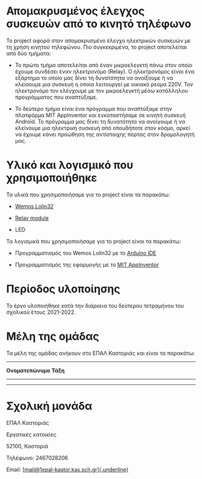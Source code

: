 # Απομακρυσμένος έλεγχος συσκευών από το κινητό τηλέφωνο

Το project αφορά στον απομακρυσμένο έλεγχο ηλεκτρικών συσκευών με τη
χρήση κινητού τηλεφώνου. Πιο συγκεκριμένα, το project αποτελείται από
δύο τμήματα:

-   Το πρώτο τμήμα αποτελείται από έναν μικροελεγκτή πάνω στον οποίο
    έχουμε συνδέσει έναν ηλεκτρονόμο (Relay). Ο ηλεκτρονόμος είναι ένα
    εξάρτημα το οποίο μας δίνει τη δυνατότητα να ανοίξουμε ή να
    κλείσουμε μια συσκευή η οποία λειτουργεί με οικιακό ρεύμα 220V. Τον
    ηλεκτρονόμο τον ελέγχουμε με τον μικροελεγκτή μέσω κατάλληλου
    προγράμματος που αναπτύξαμε.

-   Το δεύτερο τμήμα είναι ένα πρόγραμμα που αναπτύξαμε στην πλατφόρμα
    MIT AppInventor και εγκαταστήσαμε σε κινητή συσκευή Android. Το
    πρόγραμμα μας δίνει τη δυνατότητα να ανοίγουμε ή να κλείνουμε μια
    ηλεκτρική συσκευή από οπουδήποτε στον κόσμο, αρκεί να έχουμε κάνει
    προώθηση της αντίστοιχης πόρτας στον δρομολογητή μας.

# Υλικό και λογισμικό που χρησιμοποιήθηκε

Τα υλικά που χρησιμοποιήσαμε για το project είναι τα παρακάτω:

-   [Wemos Lolin32](https://www.wemos.cc/en/latest/d32/d32.html)

-   [Relay
    module](https://elearn.ellak.gr/mod/book/view.php?id=4568&chapterid=2440)

-   LED

Τα λογισμικά που χρησιμοποιήσαμε για το project είναι τα παρακάτω:

-   Προγραμματισμός του Wemos Lolin32 με το [Arduino IDE](Arduino%20IDE)

-   Προγραμματισμός της εφαρμογής με το [MIT
    AppInventor](https://appinventor.mit.edu/)

# Περίοδος υλοποίησης

Το έργο υλοποιήθηκε κατά την διάρκεια του δεύτερου τετραμήνου του
σχολικού έτους 2021-2022.

# Μέλη της ομάδας

Τα μέλη της ομάδας ανήκουν στο ΕΠΑΛ Καστοριάς και είναι τα παρακάτω:

  -----------------------------------------------------------------------
  **Ονοματεπώνυμο**                   **Τάξη**
  ----------------------------------- -----------------------------------
                                      

                                      

                                      

                                      
  -----------------------------------------------------------------------

# Σχολική μονάδα

ΕΠΑΛ Καστοριάς

Εργατικές κατοικίες

52100, Καστοριά

Τηλέφωνο: 2467028206

Email:
[[mail@1epal-kastor.kas.sch.gr]{.underline}](https://github.com/ththemelis/epal-airquality/blob/main/mail@1epal-kastor.kas.sch.gr)
